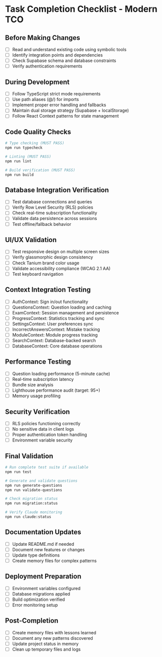 # Task Completion Checklist - Modern TCO

## Before Making Changes

- [ ] Read and understand existing code using symbolic tools
- [ ] Identify integration points and dependencies
- [ ] Check Supabase schema and database constraints
- [ ] Verify authentication requirements

## During Development

- [ ] Follow TypeScript strict mode requirements
- [ ] Use path aliases (@/) for imports
- [ ] Implement proper error handling and fallbacks
- [ ] Maintain dual storage strategy (Supabase + localStorage)
- [ ] Follow React Context patterns for state management

## Code Quality Checks

```bash
# Type checking (MUST PASS)
npm run typecheck

# Linting (MUST PASS)
npm run lint

# Build verification (MUST PASS)
npm run build
```

## Database Integration Verification

- [ ] Test database connections and queries
- [ ] Verify Row Level Security (RLS) policies
- [ ] Check real-time subscription functionality
- [ ] Validate data persistence across sessions
- [ ] Test offline/fallback behavior

## UI/UX Validation

- [ ] Test responsive design on multiple screen sizes
- [ ] Verify glassmorphic design consistency
- [ ] Check Tanium brand color usage
- [ ] Validate accessibility compliance (WCAG 2.1 AA)
- [ ] Test keyboard navigation

## Context Integration Testing

- [ ] AuthContext: Sign in/out functionality
- [ ] QuestionsContext: Question loading and caching
- [ ] ExamContext: Session management and persistence
- [ ] ProgressContext: Statistics tracking and sync
- [ ] SettingsContext: User preferences sync
- [ ] IncorrectAnswersContext: Mistake tracking
- [ ] ModuleContext: Module progress tracking
- [ ] SearchContext: Database-backed search
- [ ] DatabaseContext: Core database operations

## Performance Testing

- [ ] Question loading performance (5-minute cache)
- [ ] Real-time subscription latency
- [ ] Bundle size analysis
- [ ] Lighthouse performance audit (target: 95+)
- [ ] Memory usage profiling

## Security Verification

- [ ] RLS policies functioning correctly
- [ ] No sensitive data in client logs
- [ ] Proper authentication token handling
- [ ] Environment variable security

## Final Validation

```bash
# Run complete test suite if available
npm run test

# Generate and validate questions
npm run generate-questions
npm run validate-questions

# Check migration status
npm run migration:status

# Verify Claude monitoring
npm run claude:status
```

## Documentation Updates

- [ ] Update README.md if needed
- [ ] Document new features or changes
- [ ] Update type definitions
- [ ] Create memory files for complex patterns

## Deployment Preparation

- [ ] Environment variables configured
- [ ] Database migrations applied
- [ ] Build optimization verified
- [ ] Error monitoring setup

## Post-Completion

- [ ] Create memory files with lessons learned
- [ ] Document any new patterns discovered
- [ ] Update project status in memory
- [ ] Clean up temporary files and logs
